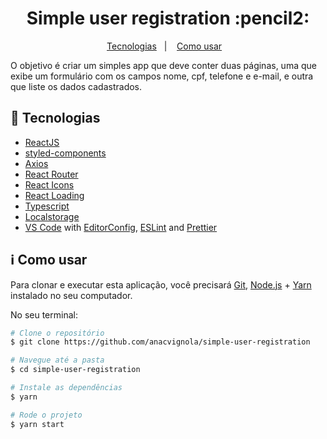 <h1 align="center">
  Simple user registration :pencil2:
</h1>

<p align="center">
  <a href="#rocket-technologies">Tecnologias</a>&nbsp;&nbsp;&nbsp;|&nbsp;&nbsp;&nbsp;
  <a href="#information_source-how-to-use">Como usar</a>&nbsp;&nbsp;&nbsp;
</p>

<p>
  O objetivo é criar um simples app que deve conter duas páginas, uma que exibe um formulário com os campos nome, cpf, telefone e e-mail, e outra que liste os dados cadastrados.
</p>

## :rocket: Tecnologias

- [ReactJS](https://reactjs.org/)
- [styled-components](https://www.styled-components.com/)
- [Axios](https://github.com/axios/axios)
- [React Router](https://reactrouter.com/web/guides/quick-start)
- [React Icons](https://github.com/react-icons/react-icons)
- [React Loading](https://github.com/fakiolinho/react-loading)
- [Typescript](https://github.com/microsoft/TypeScript)
- [Localstorage](https://developer.mozilla.org/pt-BR/docs/Web/API/Storage)
- [VS Code][vc] with [EditorConfig][vceditconfig], [ESLint][vceslint] and [Prettier](https://prettier.io/)

## :information_source: Como usar

Para clonar e executar esta aplicação, você precisará [Git](https://git-scm.com), [Node.js][nodejs] + [Yarn][yarn] instalado no seu computador.

No seu terminal:

```bash
# Clone o repositório
$ git clone https://github.com/anacvignola/simple-user-registration

# Navegue até a pasta
$ cd simple-user-registration

# Instale as dependências
$ yarn

# Rode o projeto
$ yarn start

```

[nodejs]: https://nodejs.org/
[yarn]: https://yarnpkg.com/
[vc]: https://code.visualstudio.com/
[vceditconfig]: https://marketplace.visualstudio.com/items?itemName=EditorConfig.EditorConfig
[vceslint]: https://marketplace.visualstudio.com/items?itemName=dbaeumer.vscode-eslint
